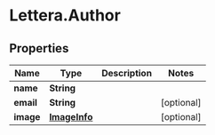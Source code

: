 # Lettera.Author

## Properties

Name | Type | Description | Notes
------------ | ------------- | ------------- | -------------
**name** | **String** |  | 
**email** | **String** |  | [optional] 
**image** | [**ImageInfo**](ImageInfo.md) |  | [optional] 


